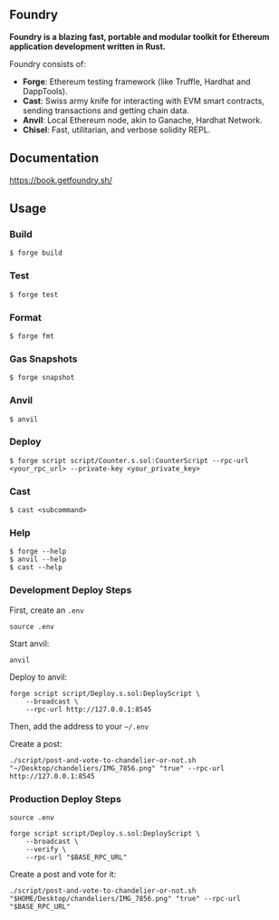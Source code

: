 ## Foundry

**Foundry is a blazing fast, portable and modular toolkit for Ethereum application development written in Rust.**

Foundry consists of:

- **Forge**: Ethereum testing framework (like Truffle, Hardhat and DappTools).
- **Cast**: Swiss army knife for interacting with EVM smart contracts, sending transactions and getting chain data.
- **Anvil**: Local Ethereum node, akin to Ganache, Hardhat Network.
- **Chisel**: Fast, utilitarian, and verbose solidity REPL.

## Documentation

https://book.getfoundry.sh/

## Usage

### Build

```shell
$ forge build
```

### Test

```shell
$ forge test
```

### Format

```shell
$ forge fmt
```

### Gas Snapshots

```shell
$ forge snapshot
```

### Anvil

```shell
$ anvil
```

### Deploy

```shell
$ forge script script/Counter.s.sol:CounterScript --rpc-url <your_rpc_url> --private-key <your_private_key>
```

### Cast

```shell
$ cast <subcommand>
```

### Help

```shell
$ forge --help
$ anvil --help
$ cast --help
```

### Development Deploy Steps

First, create an `.env`

```shell
source .env
```

Start anvil:

```shell
anvil
```

Deploy to anvil:

```shell
forge script script/Deploy.s.sol:DeployScript \
    --broadcast \
    --rpc-url http://127.0.0.1:8545
```

Then, add the address to your `~/.env`

Create a post:

```shell
./script/post-and-vote-to-chandelier-or-not.sh "~/Desktop/chandeliers/IMG_7856.png" "true" --rpc-url http://127.0.0.1:8545
```

### Production Deploy Steps

```shell
source .env
```

```shell
forge script script/Deploy.s.sol:DeployScript \
    --broadcast \
    --verify \
    --rpc-url "$BASE_RPC_URL"
```

Create a post and vote for it:

```shell
./script/post-and-vote-to-chandelier-or-not.sh "$HOME/Desktop/chandeliers/IMG_7856.png" "true" --rpc-url "$BASE_RPC_URL"
```
